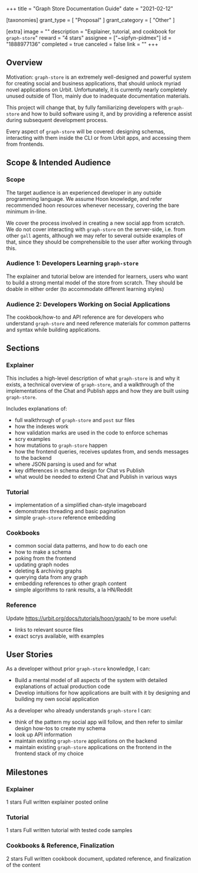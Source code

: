 +++
title = "Graph Store Documentation Guide"
date = "2021-02-12"

[taxonomies]
grant_type = [ "Proposal" ]
grant_category = [ "Other" ]

[extra]
image = ""
description = "Explainer, tutorial, and cookbook for `graph-store`"
reward = "4 stars"
assignee = ["~sipfyn-pidmex"]
id = "1888977136"
completed = true
canceled = false
link = ""
+++

## Overview

Motivation: `graph-store` is an extremely well-designed and powerful system for creating social and business applications, that should unlock myriad novel applications on Urbit. Unfortunately, it is currently nearly completely unused outside of Tlon, mainly due to inadequate documentation materials.

This project will change that, by fully familiarizing developers with `graph-store` and how to build software using it, and by providing a reference assist during subsequent development process.

Every aspect of `graph-store` will be covered: designing schemas, interacting with them inside the CLI or from Urbit apps, and accessing them from frontends.

## Scope & Intended Audience

### Scope

The target audience is an experienced developer in any outside programming language. We assume Hoon knowledge, and refer recommended hoon resources whenever necessary, covering the bare minimum in-line.

We cover the process involved in creating a new social app from scratch. We do not cover interacting with `graph-store` on the server-side, i.e. from other `gall` agents, although we may refer to several outside examples of that, since they should be comprehensible to the user after working through this.

### Audience 1: Developers Learning `graph-store`

The explainer and tutorial below are intended for learners, users who want to build a strong mental model of the store from scratch. They should be doable in either order (to accommodate different learning styles)

### Audience 2: Developers Working on Social Applications

The cookbook/how-to and API reference are for developers who understand `graph-store` and need reference materials for common patterns and syntax while building applications.

## Sections

### Explainer

This includes a high-level description of what `graph-store` is and why it exists, a technical overview of `graph-store`, and a walkthrough of the implementations of the Chat and Publish apps and how they are built using `graph-store`.

Includes explanations of:

- full walkthrough of `graph-store` and `post` sur files
- how the indexes work
- how validation marks are used in the code to enforce schemas
- scry examples
- how mutations to `graph-store` happen
- how the frontend queries, receives updates from, and sends messages to the backend
- where JSON parsing is used and for what
- key differences in schema design for Chat vs Publish
- what would be needed to extend Chat and Publish in various ways

### Tutorial

- implementation of a simplified chan-style imageboard
- demonstrates threading and basic pagination
- simple `graph-store` reference embedding

### Cookbooks

- common social data patterns, and how to do each one
- how to make a schema
- poking from the frontend
- updating graph nodes
- deleting & archiving graphs
- querying data from any graph
- embedding references to other graph content
- simple algorithms to rank results, a la HN/Reddit

### Reference

Update https://urbit.org/docs/tutorials/hoon/graph/ to be more useful:

- links to relevant source files
- exact scrys available, with examples

## User Stories

As a developer without prior `graph-store` knowledge, I can:

- Build a mental model of all aspects of the system with detailed explanations of actual production code
- Develop intuitions for how applications are built with it by designing and building my own social application

As a developer who already understands `graph-store` I can:

- think of the pattern my social app will follow, and then refer to similar design how-tos to create my schema
- look up API information
- maintain existing `graph-store` applications on the backend
- maintain existing `graph-store` applications on the frontend in the frontend stack of my choice

## Milestones

### Explainer

1 stars
Full written explainer posted online

### Tutorial

1 stars
Full written tutorial with tested code samples

### Cookbooks & Reference, Finalization

2 stars
Full written cookbook document, updated reference, and finalization of the content
